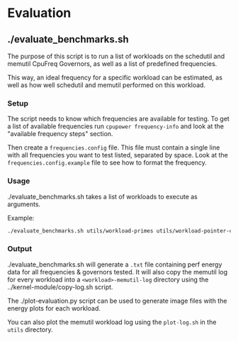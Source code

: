 # Evaluation

## ./evaluate_benchmarks.sh

The purpose of this script is to run a list of workloads on the schedutil and memutil CpuFreq Governors, as well as a list of predefined frequencies.

This way, an ideal frequency for a specific workload can be estimated, as well as how well schedutil and memutil performed on this workload.

### Setup
The script needs to know which frequencies are available for testing.
To get a list of available frequencies run `cpupower frequency-info` and look at the "available frequency steps" section.

Then create a `frequencies.config` file.
This file must contain a single line with all frequencies you want to test listed, separated by space.
Look at  the `frequencies.config.example` file to see how to format the frequency.

### Usage
./evaluate_benchmarks.sh takes a list of workloads to execute as arguments.

Example:
``` bash
./evaluate_benchmarks.sh utils/workload-primes utils/workload-pointer-chasing
```

### Output
./evaluate_benchmarks.sh will generate a `.txt` file containing perf energy data for all frequencies & governors tested.
It will also copy the memutil log for every workload into a `<workload>-memutil-log` directory using the ../kernel-module/copy-log.sh script.

The ./plot-evaluation.py script can be used to generate image files with the energy plots for each workload.

You can also plot the memutil workload log using the `plot-log.sh` in the `utils` directory.

